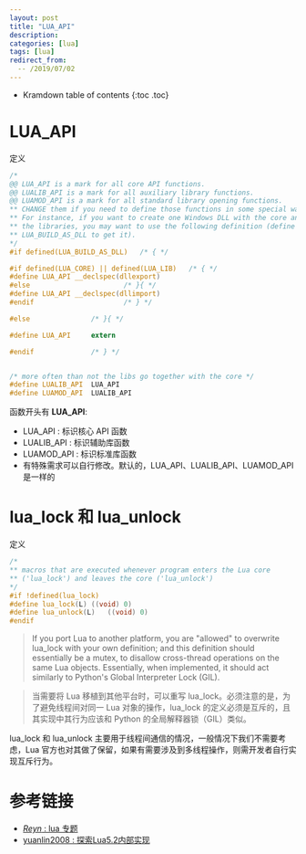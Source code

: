```yaml
---
layout: post
title: "LUA_API"
description:
categories: [lua]
tags: [lua]
redirect_from:
  -- /2019/07/02
---
```


* Kramdown table of contents
{:toc .toc}

# LUA_API

定义
``` c
/*
@@ LUA_API is a mark for all core API functions.
@@ LUALIB_API is a mark for all auxiliary library functions.
@@ LUAMOD_API is a mark for all standard library opening functions.
** CHANGE them if you need to define those functions in some special way.
** For instance, if you want to create one Windows DLL with the core and
** the libraries, you may want to use the following definition (define
** LUA_BUILD_AS_DLL to get it).
*/
#if defined(LUA_BUILD_AS_DLL)	/* { */

#if defined(LUA_CORE) || defined(LUA_LIB)	/* { */
#define LUA_API __declspec(dllexport)
#else						/* }{ */
#define LUA_API __declspec(dllimport)
#endif						/* } */

#else				/* }{ */

#define LUA_API		extern

#endif				/* } */


/* more often than not the libs go together with the core */
#define LUALIB_API	LUA_API
#define LUAMOD_API	LUALIB_API
```

函数开头有 **LUA_API**:

* LUA_API : 标识核心 API 函数
* LUALIB_API : 标识辅助库函数
* LUAMOD_API : 标识标准库函数
* 有特殊需求可以自行修改。默认的，LUA_API、LUALIB_API、LUAMOD_API 是一样的

# lua_lock 和 lua_unlock

定义
``` c
/*
** macros that are executed whenever program enters the Lua core
** ('lua_lock') and leaves the core ('lua_unlock')
*/
#if !defined(lua_lock)
#define lua_lock(L)	((void) 0)
#define lua_unlock(L)	((void) 0)
#endif
```

> If you port Lua to another platform, you are "allowed" to overwrite lua_lock with your own definition; and this definition should essentially be a mutex, to disallow cross-thread operations on the same Lua objects. Essentially, when implemented, it should act similarly to Python's Global Interpreter Lock (GIL).

> 当需要将 Lua 移植到其他平台时，可以重写 lua_lock。必须注意的是，为了避免线程间对同一 Lua 对象的操作，lua_lock 的定义必须是互斥的，且其实现中其行为应该和 Python 的全局解释器锁（GIL）类似。

lua_lock 和 lua_unlock 主要用于线程间通信的情况，一般情况下我们不需要考虑，Lua 官方也对其做了保留，如果有需要涉及到多线程操作，则需开发者自行实现互斥行为。

# 参考链接

* [_Reyn_ : lua 专题](https://www.jianshu.com/c/be33befa3ed2)
* [yuanlin2008 : 探索Lua5.2内部实现](https://blog.csdn.net/yuanlin2008/article/category/1307277)